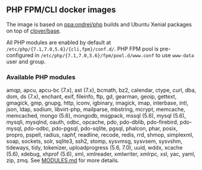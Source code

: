 ## PHP FPM/CLI docker images
The image is based on [ppa:ondrej/php](https://launchpad.net/~ondrej/+archive/ubuntu/php) builds and Ubuntu Xenial packages on top of [clover/base](https://hub.docker.com/r/clover/base/).

All PHP modules are enabled by default at `/etc/php/{7.1,7.0,5.6}/{cli,fpm}/conf.d/`.
PHP FPM pool is pre-configured in `/etc/php/{7.1,7.0,5.6}/fpm/pool.d/www.conf` to use `www-data` user and group.

### Available PHP modules
amqp, apcu, apcu-bc (7.x), ast (7.x), bcmath, bz2, calendar, ctype, curl, dba, dom, ds (7.x), enchant, exif, fileinfo, ftp, gd, gearman, geoip, gettext, gmagick, gmp, gnupg, http, iconv, igbinary, imagick, imap, interbase, intl, json, ldap, sodium, libvirt-php, mailparse, mbstring, mcrypt, memcache, memcached, mongo (5.6), mongodb, msgpack, mssql (5.6), mysql (5.6), mysqli, mysqlnd, oauth, odbc, opcache, pdo, pdo-dblib, pdo-firebird, pdo-mysql, pdo-odbc, pdo-pgsql, pdo-sqlite, pgsql, phalcon, phar, posix, propro, pspell, radius, raphf, readline, recode, redis, rrd, shmop, simplexml, soap, sockets, solr, sqlite3, ssh2, stomp, sysvmsg, sysvsem, sysvshm, tideways, tidy, tokenizer, uploadprogress (5.6, 7.0), uuid, wddx, xcache (5.6), xdebug, xhprof (5.6), xml, xmlreader, xmlwriter, xmlrpc, xsl, yac, yaml, zip, zmq.
See [MODULES.md](https://github.com/alemax-xyz/php/blob/master/MODULES.md) for more details.
